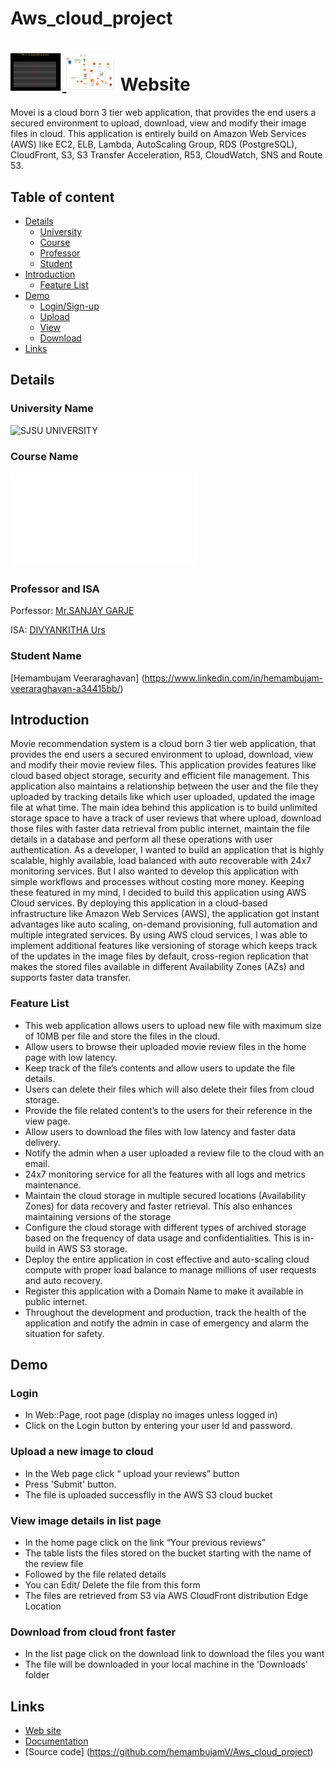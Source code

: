 # Aws_cloud_project
<a href="https://github.com/hemambujamV/Aws_cloud_project/blob/master/Movielist.png"><img src="https://github.com/hemambujamV/Aws_cloud_project/blob/master/Movielist.png" title="MyTitle" halign="right" height="60" />
<img src="https://github.com/hemambujamV/Aws_cloud_project/blob/master/Architecture.PNG" title="My Architecture" halign="left" height="60" /></a>
Website
==================

Movei is a cloud born 3 tier web application, that provides the end users a secured environment to upload, download, view and modify their image files in cloud. This application is entirely build on Amazon Web Services (AWS) like EC2, ELB, Lambda, AutoScaling Group, RDS (PostgreSQL), CloudFront, S3, S3 Transfer Acceleration, R53, CloudWatch, SNS and Route 53.

## Table of content

- [Details](#details)
    - [University](#university-name)
    - [Course](#course-name)
    - [Professor](#professor-and-isa)
    - [Student](#student-name)
- [Introduction](#introduction)
    - [Feature List](#feature-list)
- [Demo](#demo)
    - [Login/Sign-up](#login)
    - [Upload](#upload-a-new-image-to-cloud)
    - [View](#view-image-details-in-list-page)
    - [Download](#download-from-cloud-front-faster)
- [Links](#links)

## Details

### University Name
![SJSU UNIVERSITY]( http://www.sjsu.edu/)

### Course Name
![CLOUD TECHNOLOGIES](info.sjsu.edu/web-dbgen/catalog/courses/CMPE281.html)

### Professor and ISA 
Porfessor: [Mr.SANJAY GARJE](https://www.linkedin.com/in/sanjaygarje/)

ISA:  [DIVYANKITHA Urs](https://www.linkedin.com/in/divyankithaurs/)

### Student Name
[Hemambujam Veeraraghavan] (https://www.linkedin.com/in/hemambujam-veeraraghavan-a34415bb/)


## Introduction
Movie recommendation system is a cloud born 3 tier web application, that provides the end users a secured environment to upload, download, view and modify their movie review files. This application provides features like cloud based object storage, security and efficient file management. This application also maintains a relationship between the user and the file they uploaded by tracking details like which user uploaded, updated the image file at what time. The main idea behind this application is to build unlimited storage space to have a track of user reviews that where upload, download those files with faster data retrieval from public internet, maintain the file details in a database and perform all these operations with user authentication. As a developer, I wanted to build an application that is highly scalable, highly available, load balanced with auto recoverable with 24x7 monitoring services. But I also wanted to develop this application with simple workflows and processes without costing more money. Keeping these featured in my mind, I decided to build this application using AWS Cloud services. By deploying this application in a cloud-based infrastructure like Amazon Web Services (AWS), the application got instant advantages like auto scaling, on-demand provisioning, full automation and multiple integrated services. By using AWS cloud services, I was able to implement additional features like versioning of storage which keeps track of the updates in the image files by default, cross-region replication that makes the stored files available in different Availability Zones (AZs) and supports faster data transfer.

### Feature List
- This web application allows users to upload new file with maximum size of 10MB per file and store the files in the cloud.
- Allow users to browse their uploaded movie review files in the home page with low latency.
- Keep track of the file’s contents and allow users to update the file details. 
- Users can delete their files which will also delete their files from cloud storage.
- Provide the file related content’s to the users for their reference in the view page.
- Allow users to download the files with low latency and faster data delivery.
- Notify the admin when a user uploaded a review file to the cloud with an email.
- 24x7 monitoring service for all the features with all logs and metrics maintenance.
- Maintain the cloud storage in multiple secured locations (Availability Zones) for data recovery and faster retrieval. This also enhances maintaining versions of the storage
- Configure the cloud storage with different types of archived storage based on the frequency of data usage and confidentialities. This is in-build in AWS S3 storage.
- Deploy the entire application in cost effective and auto-scaling cloud compute with proper load balance to manage millions of user requests and auto recovery.
- Register this application with a Domain Name to make it available in public internet.
- Throughout the development and production, track the health of the application and notify the admin in case of emergency and alarm the situation for safety.

## Demo
### Login

* In Web::Page, root page (display no images unless logged in)
* Click on the Login button by entering your user Id and password.

### Upload a new image to cloud

* In the Web page click “ upload  your reviews” button
* Press 'Submit' button.
* The file is uploaded successflly in the AWS S3 cloud bucket

### View image details in list page

* In the home page click on the link “Your previous reviews”
* The table lists the files stored on the bucket starting with the name of the review file
* Followed by the file related details
* You can Edit/ Delete the file from this form
* The files are retrieved from S3 via AWS CloudFront distribution Edge Location

### Download from cloud front faster

* In the list page click on the download link to download the files you want
* The file will be downloaded in your local machine in the 'Downloads' folder

## Links

* [Web site](http://www.awscloud.com)
* [Documentation](https://github.com/hemambujamV/Aws_cloud_project/blob/master/Project1_cmpe281.docx)
* [Source code] (https://github.com/hemambujamV/Aws_cloud_project)







